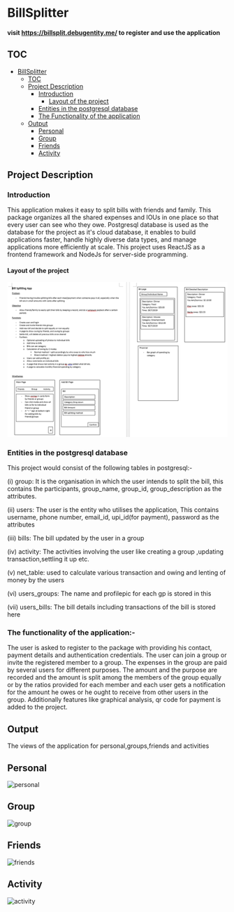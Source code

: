 # BillSplitter

#### visit https://billsplit.debugentity.me/ to register and use the application

## TOC

- [BillSplitter](#billsplitter)
  - [TOC](#toc)
  - [Project Description](#project-description)
    - [Introduction](#introduction)
      - [Layout of the project](#layout-of-the-project)
    - [Entities in the postgresql database](#entities-in-the-postgresql-database)
    - [The Functionality of the application](#the-functionality-of-the-application)
  - [Output](#output)
    - [Personal](#personal)
    - [Group](#group)
    - [Friends](#friends)
    - [Activity](#activity)

## Project Description

### Introduction

This application makes it easy to split bills with friends and family. This package organizes all the shared expenses and IOUs in one place so that every user can see who they owe.
Postgresql database is used as the database for the project as it's cloud database, it enables to build applications faster, handle highly diverse data types, and manage applications more efficiently at scale. This project uses ReactJS as a frontend framework and NodeJs for server-side programming.

#### Layout of the project

![layout_project](layout_project.PNG)

### Entities in the postgresql database

This project would consist of the following tables in postgresql:-

(i) group: It is the organisation in which the user intends to split the bill, this contains the participants, group_name, group_id, group_description as the attributes.

(ii) users: The user is the entity who utilises the application, This contains username, phone number, email_id, upi_id(for payment), password as the attributes

(iii) bills: The bill updated by the user in a group

(iv) activity: The activities involving the user like creating a group ,updating transaction,settling it up etc.

(v) net_table: used to calculate various transaction and owing and lenting of money by the users

(vi) users_groups: The name and profilepic for each gp is stored in this

(vii) users_bills: The bill details including transactions of the bill is stored here

### The functionality of the application:-

The user is asked to register to the package with providing his contact, payment details and authentication credentials. The user can join a group or invite the registered member to a group. The expenses in the group are paid by several users for different purposes. The amount and the purpose are recorded and the amount is split among the members of the group equally or by the ratios provided for each member and each user gets a notification for the amount he owes or he ought to receive from other users in the group. Additionally features like graphical analysis, qr code for payment is added to the project.

## Output

The views of the application for personal,groups,friends and activities

## Personal

![personal](https://res.cloudinary.com/dusrowd5k/image/upload/v1613371016/WhatsApp_Image_2021-02-15_at_12.04.00_PM_lrxyqx.jpg)

## Group

![group](https://res.cloudinary.com/dusrowd5k/image/upload/v1613371003/Group_dlalwm.jpg)

## Friends

![friends](https://res.cloudinary.com/dusrowd5k/image/upload/v1613371003/friends_hqcvak.jpg)

## Activity

![activity](https://res.cloudinary.com/dusrowd5k/image/upload/v1613371017/WhatsApp_Image_2021-02-15_at_12.04.17_PM_ryygpj.jpg)
